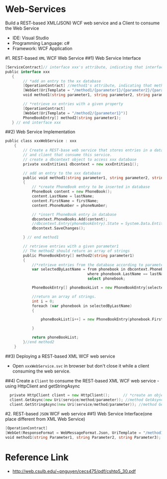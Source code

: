 # Web-Services
Build a REST-based XML(JSON) WCF web service and a Client to consume the Web Service
* IDE: Visual Studio
* Programming Language: c#
* Framework: WCF Application

#1. REST-based `XML` WCF Web Service
##1) Web Service Interface
```go
[ServiceContract]// interface xxx's attribute, indicating that interface xxx defines a service contract in WCF Application
public interface xxx
   {
        // *add an entry to the xx database
        [OperationContract] //method1's attribute, indicating that method1 is an operation which is part of the service contract in WCF Application
        [WebGet(UriTemplate = "/method1/{parameter1}/{parameter2}/{parameter3}")] //method1's attribute, indicating method1 is a retrieval opeartion, can be called by the WCF REST model.
        void method1(string parameter1, string parameter2, string parameter3);

        // *retrieve xx entries with a given property
        [OperationContract]
        [WebGet(UriTemplate = "/method2/{parameter1}")]
        PhoneBookEntry[] method2(string parameter1);
   } // end interface xxx
```
##2) Web Service Implementation
```go
public class xxxWebService : xxx
    {
        // Create a REST-base web service that stores entries in a database xxx.mdf 
        // and client that consume this service.
        // create a dbcontext object to access xxx database
        private xxxEntities1 dbcontext = new xxxEntities1();

        // add an entry to the xxx database
        public void method1(string parameter1, string parameter2, string parameter2)
        {
            // *create PhoneBook entry to be inserted in database
            PhoneBook content = new PhoneBook();
            content.LastName = lastName;
            content.FirstName = firstName;
            content.PhoneNumber = phoneNumber;

            // *insert PhoneBook entry in database
            dbcontext.PhoneBooks.Add(content);
            //dbcontext.Entry(phoneBookEntry).State = System.Data.EntityState.Added;
            dbcontext.SaveChanges();

        } // end method1

        // retrieve entries with a given parameter1
        // The method2 should return an array of strings
        public PhoneBookEntry[] method2(string parameter1)
        {
            //*retrieve entries from the database according to parameter1 via LINQ
            var selectedByLastName = from phonebook in dbcontext.PhoneBooks
                                     where phonebook.LastName == lastName
                                     select phonebook;

            PhoneBookEntry[] phoneBookList = new PhoneBookEntry[selectedByLastName.Count()];

            //return an array of strings.
            int i = 0;
            foreach (var phonebook in selectedByLastName)
            {

                phoneBookList[i++] = new PhoneBookEntry(phonebook.FirstName, phonebook.LastName, phonebook.PhoneNumber);

            }

            return phoneBookList;
        }//end method2
    }
```
##3) Deploying a REST-based XML WCF web service
* Open `xxxWebService.svc` in browser but don't close it while a client consuming the web service.

##4) Create a `Client` to consume the REST-based XML WCF web service - using HttpClient and getStringAsync
```go
  private HttpClient client = new HttpClient();      // *create an object to invoke to PhoneBookService
  client.GetAsync(new Uri(service/method/parameter)); //method GetAsync(send a GET request to the specified URI as asynchronous operation)
  client.GetStringAsync(new Uri(service/method/parameter)); //method GetStringAsync(send a GET request to the specified URI and return the response body as a string)
```

#2. REST-based `JSON` WCF web service
##1) Web Service Interface(one place different from XML Web Service)
```go
[OperationContract]
[WebGet(ResponseFormat = WebMessageFormat.Json, UriTemplate = "/method1/{Parameter1}/{Parameter2}/{Parameter3}")]
void method1(string Parameter1, string Parameter2, string Parameter3);
```

# Reference Link
* http://web.csulb.edu/~pnguyen/cecs475/pdf/cshtp5_30.pdf
